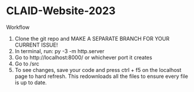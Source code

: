 # CLAID-Website-2023

Workflow
1) Clone the git repo and MAKE A SEPARATE BRANCH FOR YOUR CURRENT ISSUE!
2) In terminal, run: py -3 -m http.server
3) Go to http://localhost:8000/ or whichever port it creates
4) Go to /src
5) To see changes, save your code and press ctrl + f5 on the localhost page to hard refresh. This redownloads all the files to ensure every file is up to date.

